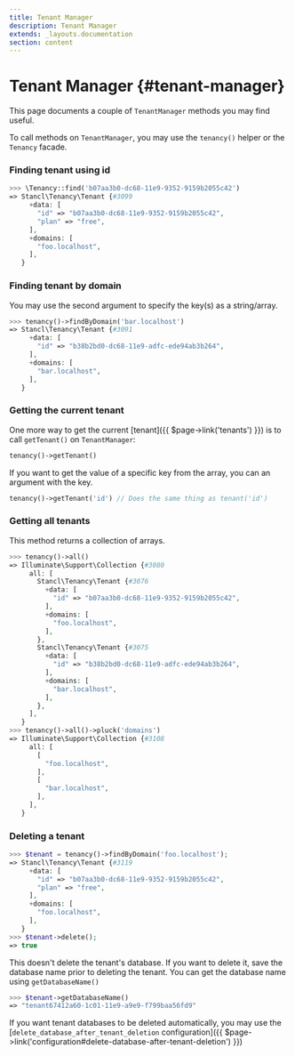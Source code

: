 ```yaml
---
title: Tenant Manager
description: Tenant Manager
extends: _layouts.documentation
section: content
---
```


# Tenant Manager {#tenant-manager}

This page documents a couple of `TenantManager` methods you may find useful.

To call methods on `TenantManager`, you may use the `tenancy()` helper or the `Tenancy` facade.

### Finding tenant using id

```php
>>> \Tenancy::find('b07aa3b0-dc68-11e9-9352-9159b2055c42')
=> Stancl\Tenancy\Tenant {#3099
     +data: [
       "id" => "b07aa3b0-dc68-11e9-9352-9159b2055c42",
       "plan" => "free",
     ],
     +domains: [
       "foo.localhost",
     ],
   }
```

### Finding tenant by domain

You may use the second argument to specify the key(s) as a string/array.

```php
>>> tenancy()->findByDomain('bar.localhost')
=> Stancl\Tenancy\Tenant {#3091
     +data: [
       "id" => "b38b2bd0-dc68-11e9-adfc-ede94ab3b264",
     ],
     +domains: [
       "bar.localhost",
     ],
   }
```

### Getting the current tenant

One more way to get the current [tenant]({{ $page->link('tenants') }}) is to call `getTenant()` on `TenantManager`:

```php
tenancy()->getTenant()
```

If you want to get the value of a specific key from the array, you can an argument with the key.

```php
tenancy()->getTenant('id') // Does the same thing as tenant('id')
```

### Getting all tenants

This method returns a collection of arrays.

```php
>>> tenancy()->all()
=> Illuminate\Support\Collection {#3080
     all: [
       Stancl\Tenancy\Tenant {#3076
         +data: [
           "id" => "b07aa3b0-dc68-11e9-9352-9159b2055c42",
         ],
         +domains: [
           "foo.localhost",
         ],
       },
       Stancl\Tenancy\Tenant {#3075
         +data: [
           "id" => "b38b2bd0-dc68-11e9-adfc-ede94ab3b264",
         ],
         +domains: [
           "bar.localhost",
         ],
       },
     ],
   }
>>> tenancy()->all()->pluck('domains')
=> Illuminate\Support\Collection {#3108
     all: [
       [
         "foo.localhost",
       ],
       [
         "bar.localhost",
       ],
     ],
   }
```

### Deleting a tenant

```php
>>> $tenant = tenancy()->findByDomain('foo.localhost');
=> Stancl\Tenancy\Tenant {#3119
     +data: [
       "id" => "b07aa3b0-dc68-11e9-9352-9159b2055c42",
       "plan" => "free",
     ],
     +domains: [
       "foo.localhost",
     ],
   }
>>> $tenant->delete();
=> true
```

This doesn't delete the tenant's database. If you want to delete it, save the database name prior to deleting the tenant. You can get the database name using `getDatabaseName()`

```php
>>> $tenant->getDatabaseName()
=> "tenant67412a60-1c01-11e9-a9e9-f799baa56fd9"
```

If you want tenant databases to be deleted automatically, you may use the [`delete_database_after_tenant_deletion` configuration]({{ $page->link('configuration#delete-database-after-tenant-deletion') }})